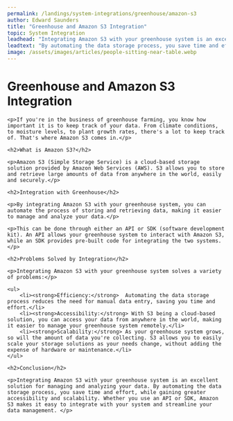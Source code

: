 ```yaml
---
permalink: /landings/system-integrations/greenhouse/amazon-s3
author: Edward Saunders
title: "Greenhouse and Amazon S3 Integration"
topic: System Integration
leadhead: "Integrating Amazon S3 with your greenhouse system is an excellent solution for managing and analyzing your data"
leadtext: "By automating the data storage process, you save time and effort, while gaining greater accessibility and scalability. Whether you use an API or SDK, Amazon S3 makes it easy to integrate with your system and streamline your data management."
image: /assets/images/articles/people-sitting-near-table.webp
---
```

<div class="arttext">	<h1>Greenhouse and Amazon S3 Integration</h1>

	<p>If you're in the business of greenhouse farming, you know how important it is to keep track of your data. From climate conditions, to moisture levels, to plant growth rates, there's a lot to keep track of. That's where Amazon S3 comes in.</p>

	<h2>What is Amazon S3?</h2>

	<p>Amazon S3 (Simple Storage Service) is a cloud-based storage solution provided by Amazon Web Services (AWS). S3 allows you to store and retrieve large amounts of data from anywhere in the world, easily and securely.</p>

	<h2>Integration with Greenhouse</h2>

	<p>By integrating Amazon S3 with your greenhouse system, you can automate the process of storing and retrieving data, making it easier to manage and analyze your data.</p>

	<p>This can be done through either an API or SDK (software development kit). An API allows your greenhouse system to interact with Amazon S3, while an SDK provides pre-built code for integrating the two systems.</p>

	<h2>Problems Solved by Integration</h2>

	<p>Integrating Amazon S3 with your greenhouse system solves a variety of problems:</p>

	<ul>
		<li><strong>Efficiency:</strong>  Automating the data storage process reduces the need for manual data entry, saving you time and effort.</li>
		<li><strong>Accessibility:</strong> With S3 being a cloud-based solution, you can access your data from anywhere in the world, making it easier to manage your greenhouse system remotely.</li>
		<li><strong>Scalability:</strong> As your greenhouse system grows, so will the amount of data you're collecting. S3 allows you to easily scale your storage solutions as your needs change, without adding the expense of hardware or maintenance.</li>
	</ul>

	<h2>Conclusion</h2>

	<p>Integrating Amazon S3 with your greenhouse system is an excellent solution for managing and analyzing your data. By automating the data storage process, you save time and effort, while gaining greater accessibility and scalability. Whether you use an API or SDK, Amazon S3 makes it easy to integrate with your system and streamline your data management. </p>
</div>